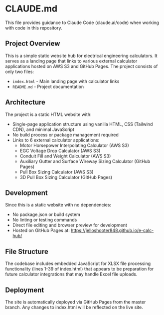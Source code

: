 # CLAUDE.md

This file provides guidance to Claude Code (claude.ai/code) when working with code in this repository.

## Project Overview

This is a simple static website hub for electrical engineering calculators. It serves as a landing page that links to various external calculator applications hosted on AWS S3 and GitHub Pages. The project consists of only two files:

- `index.html` - Main landing page with calculator links
- `README.md` - Project documentation

## Architecture

The project is a static HTML website with:
- Single-page application structure using vanilla HTML, CSS (Tailwind CDN), and minimal JavaScript
- No build process or package management required
- Links to 6 external calculator applications:
  - Motor Horsepower Interpolating Calculator (AWS S3)
  - EGC Voltage Drop Calculator (AWS S3) 
  - Conduit Fill and Weight Calculator (AWS S3)
  - Auxiliary Gutter and Surface Wireway Sizing Calculator (GitHub Pages)
  - Pull Box Sizing Calculator (AWS S3)
  - 3D Pull Box Sizing Calculator (GitHub Pages)

## Development

Since this is a static website with no dependencies:
- No package.json or build system
- No linting or testing commands
- Direct file editing and browser preview for development
- Hosted on GitHub Pages at: https://jelloshooter848.github.io/e-calc-hub/

## File Structure

The codebase includes embedded JavaScript for XLSX file processing functionality (lines 1-39 of index.html) that appears to be preparation for future calculator integrations that may handle Excel file uploads.

## Deployment

The site is automatically deployed via GitHub Pages from the master branch. Any changes to index.html will be reflected on the live site.